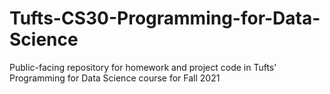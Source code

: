 # Tufts-CS30-Programming-for-Data-Science
Public-facing repository for homework and project code in Tufts' Programming for Data Science course for Fall 2021
